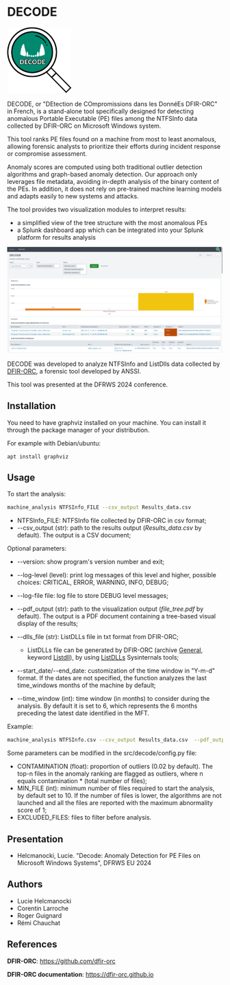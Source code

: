 

# DECODE

<img src="./decode.png" width="150">

DECODE, or "DEtection de COmpromissions dans les DonnéEs DFIR-ORC" in French, is a stand-alone tool specifically designed for detecting anomalous Portable Executable (PE) files among the NTFSInfo data collected by DFIR-ORC on Microsoft Windows system.

This tool ranks PE files found on a machine from most to least anomalous, allowing forensic analysts to prioritize their efforts during incident response or compromise assessment.

Anomaly scores are computed using both traditional outlier detection algorithms and graph-based anomaly detection. Our approach only leverages file metadata, avoiding in-depth analysis of the binary content of the PEs. In addition, it does not rely on pre-trained machine learning models and adapts easily to new systems and attacks.

The tool provides two visualization modules to interpret results:
* a simplified view of the tree structure with the most anomalous PEs
* a Splunk dashboard app which can be integrated into your Splunk platform for results analysis

<center>
<img src="./doc/splunk_dashboard1.png" width="900">
</center>

DECODE was developed to analyze NTFSInfo and ListDlls data collected by [DFIR-ORC](https://github.com/DFIR-ORC/dfir-orc), a forensic tool developed by ANSSI.

This tool was presented at the DFRWS 2024 conference.

## Installation

You need to have graphviz installed on your machine. You can install it through the package manager of your distribution.

For example with Debian/ubuntu:

```
apt install graphviz
```

## Usage

To start the analysis:

```bash
machine_analysis NTFSInfo_FILE --csv_output Results_data.csv
```

* NTFSInfo_FILE: NTFSInfo file collected by DFIR-ORC in csv format;
* --csv_output (str): path to the results output (*Results_data.csv* by default). The output is a CSV document;

Optional parameters:

  * --version: show program's version number and exit;

  * --log-level (level): print log messages of this level and higher, possible choices: CRITICAL, ERROR, WARNING, INFO, DEBUG;

  * --log-file file: log file to store DEBUG level messages;

  * --pdf_output (str): path to the visualization output (*file_tree.pdf* by default). The output is a PDF document containing a tree-based visual display of the results;

  * --dlls_file (str): ListDLLs file in txt format from DFIR-ORC;
    * ListDLLs file can be generated by DFIR-ORC (archive [General](https://github.com/DFIR-ORC/dfir-orc-config/blob/master/config/DFIR-ORC_config.xml#L153), keyword [Listdll](https://github.com/DFIR-ORC/dfir-orc-config/blob/master/config/DFIR-ORC_config.xml#L196)), by using [ListDLLs](https://learn.microsoft.com/fr-fr/sysinternals/downloads/listdlls) Sysinternals tools;

  * --start_date/--end_date: customization of the time window in "Y-m-d" format. If the dates are not specified, the function analyzes the last time_windows months of the machine by default;

  * --time_window (int): time window (in months) to consider during the analysis. By default it is set to 6, which represents the 6 months preceding the latest date identified in the MFT.

Example:

```bash
machine_analysis NTFSInfo.csv --csv_output Results_data.csv  --pdf_output file_tree.pdf --dlls_file ListDlls.txt --start_date 2019-01-18 --end_date 2019-09-01
```

Some parameters can be modified in the src/decode/config.py file:
* CONTAMINATION (float): proportion of outliers (0.02 by default). The top-n files in the anomaly ranking are flagged as outliers, where n equals contamination * (total number of files);
* MIN_FILE (int): minimum number of files required to start the analysis, by default set to 10. If the number of files is lower, the algorithms are not launched and all the files are reported with the maximum abnormality score of 1;
* EXCLUDED_FILES: files to filter before analysis.

## Presentation
* Helcmanocki, Lucie. "Decode: Anomaly Detection for PE Files on Microsoft Windows Systems", DFRWS EU 2024

## Authors
* Lucie Helcmanocki
* Corentin Larroche
* Roger Guignard
* Rémi Chauchat

## References
__DFIR-ORC__: https://github.com/dfir-orc

__DFIR-ORC documentation__: https://dfir-orc.github.io
